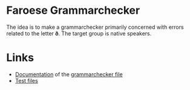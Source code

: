 # Faroese Grammarchecker

The idea is to make a grammarchecker primarily concerned with errors related to the letter **ð**. The target group is native speakers.


# Links

- [Documentation](https://giellalt.github.io/lang-fao/tools-grammarcheckers-grammarchecker.cg3.html) of the [grammarchecker file](https://github.com/giellalt/lang-fao/blob/main/tools/grammarcheckers/grammarchecker.cg3)
- [Test files](https://github.com/giellalt/lang-fao/tree/main/tools/grammarcheckers/tests)

